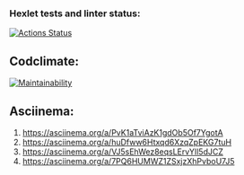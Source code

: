 ### Hexlet tests and linter status:
[![Actions Status](https://github.com/trrilya/backend-project-44/actions/workflows/hexlet-check.yml/badge.svg)](https://github.com/trrilya/backend-project-44/actions)

## Codclimate:
[![Maintainability](https://api.codeclimate.com/v1/badges/da2ee471f865525d89c7/maintainability)](https://codeclimate.com/github/trrilya/backend-project-44/maintainability)

## Asciinema:

1. https://asciinema.org/a/PvK1aTviAzK1gdOb5Of7YgotA
2. https://asciinema.org/a/huDfww6Htxqd6XzqZpEKG7tuH
3. https://asciinema.org/a/VJ5sEhWez8eqsLErvYIl5dJCZ
4. https://asciinema.org/a/7PQ6HUMWZ1ZSxjzXhPvboU7J5